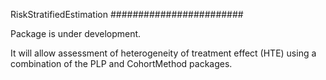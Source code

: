 RiskStratifiedEstimation
########################

Package is under development.

It will allow assessment of heterogeneity of treatment effect (HTE) using a combination of the PLP and CohortMethod packages.

